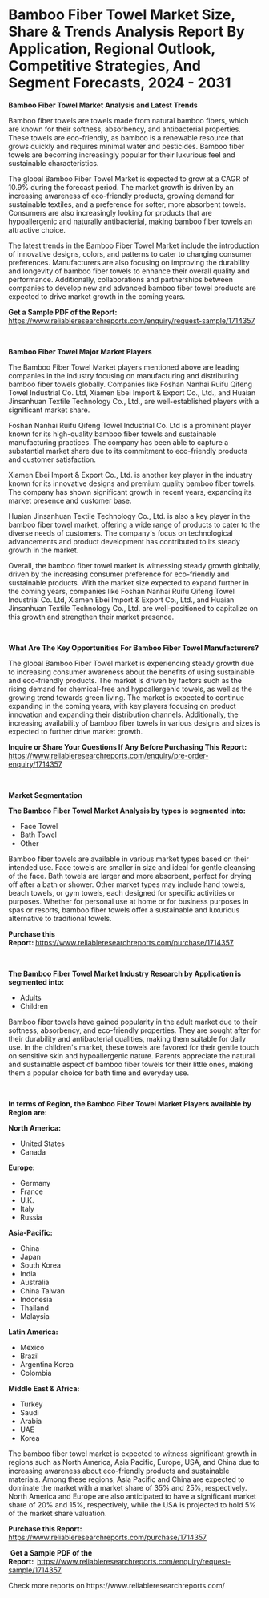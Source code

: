 <p><h1>Bamboo Fiber Towel Market Size, Share & Trends Analysis Report By Application, Regional Outlook, Competitive Strategies, And Segment Forecasts, 2024 - 2031</h1></p><p><strong>Bamboo Fiber Towel Market Analysis and Latest Trends</strong></p>
<p><p>Bamboo fiber towels are towels made from natural bamboo fibers, which are known for their softness, absorbency, and antibacterial properties. These towels are eco-friendly, as bamboo is a renewable resource that grows quickly and requires minimal water and pesticides. Bamboo fiber towels are becoming increasingly popular for their luxurious feel and sustainable characteristics.</p><p>The global Bamboo Fiber Towel Market is expected to grow at a CAGR of 10.9% during the forecast period. The market growth is driven by an increasing awareness of eco-friendly products, growing demand for sustainable textiles, and a preference for softer, more absorbent towels. Consumers are also increasingly looking for products that are hypoallergenic and naturally antibacterial, making bamboo fiber towels an attractive choice.</p><p>The latest trends in the Bamboo Fiber Towel Market include the introduction of innovative designs, colors, and patterns to cater to changing consumer preferences. Manufacturers are also focusing on improving the durability and longevity of bamboo fiber towels to enhance their overall quality and performance. Additionally, collaborations and partnerships between companies to develop new and advanced bamboo fiber towel products are expected to drive market growth in the coming years.</p></p>
<p><strong>Get a Sample PDF of the Report:&nbsp;</strong> <a href="https://www.reliableresearchreports.com/enquiry/request-sample/1714357">https://www.reliableresearchreports.com/enquiry/request-sample/1714357</a></p>
<p>&nbsp;</p>
<p><strong>Bamboo Fiber Towel Major Market Players</strong></p>
<p><p>The Bamboo Fiber Towel Market players mentioned above are leading companies in the industry focusing on manufacturing and distributing bamboo fiber towels globally. Companies like Foshan Nanhai Ruifu Qifeng Towel Industrial Co. Ltd, Xiamen Ebei Import & Export Co., Ltd., and Huaian Jinsanhuan Textile Technology Co., Ltd., are well-established players with a significant market share. </p><p>Foshan Nanhai Ruifu Qifeng Towel Industrial Co. Ltd is a prominent player known for its high-quality bamboo fiber towels and sustainable manufacturing practices. The company has been able to capture a substantial market share due to its commitment to eco-friendly products and customer satisfaction. </p><p>Xiamen Ebei Import & Export Co., Ltd. is another key player in the industry known for its innovative designs and premium quality bamboo fiber towels. The company has shown significant growth in recent years, expanding its market presence and customer base.</p><p>Huaian Jinsanhuan Textile Technology Co., Ltd. is also a key player in the bamboo fiber towel market, offering a wide range of products to cater to the diverse needs of customers. The company's focus on technological advancements and product development has contributed to its steady growth in the market.</p><p>Overall, the bamboo fiber towel market is witnessing steady growth globally, driven by the increasing consumer preference for eco-friendly and sustainable products. With the market size expected to expand further in the coming years, companies like Foshan Nanhai Ruifu Qifeng Towel Industrial Co. Ltd, Xiamen Ebei Import & Export Co., Ltd., and Huaian Jinsanhuan Textile Technology Co., Ltd. are well-positioned to capitalize on this growth and strengthen their market presence.</p></p>
<p>&nbsp;</p>
<p><strong>What Are The Key Opportunities For Bamboo Fiber Towel Manufacturers?</strong></p>
<p><p>The global Bamboo Fiber Towel market is experiencing steady growth due to increasing consumer awareness about the benefits of using sustainable and eco-friendly products. The market is driven by factors such as the rising demand for chemical-free and hypoallergenic towels, as well as the growing trend towards green living. The market is expected to continue expanding in the coming years, with key players focusing on product innovation and expanding their distribution channels. Additionally, the increasing availability of bamboo fiber towels in various designs and sizes is expected to further drive market growth.</p></p>
<p><strong>Inquire or Share Your Questions If Any Before Purchasing This Report:</strong> <a href="https://www.reliableresearchreports.com/enquiry/pre-order-enquiry/1714357">https://www.reliableresearchreports.com/enquiry/pre-order-enquiry/1714357</a></p>
<p>&nbsp;</p>
<p><strong>Market Segmentation</strong></p>
<p><strong>The Bamboo Fiber Towel Market Analysis by types is segmented into:</strong></p>
<p><ul><li>Face Towel</li><li>Bath Towel</li><li>Other</li></ul></p>
<p><p>Bamboo fiber towels are available in various market types based on their intended use. Face towels are smaller in size and ideal for gentle cleansing of the face. Bath towels are larger and more absorbent, perfect for drying off after a bath or shower. Other market types may include hand towels, beach towels, or gym towels, each designed for specific activities or purposes. Whether for personal use at home or for business purposes in spas or resorts, bamboo fiber towels offer a sustainable and luxurious alternative to traditional towels.</p></p>
<p><strong>Purchase this Report:&nbsp;</strong><a href="https://www.reliableresearchreports.com/purchase/1714357">https://www.reliableresearchreports.com/purchase/1714357</a></p>
<p>&nbsp;</p>
<p><strong>The Bamboo Fiber Towel Market Industry Research by Application is segmented into:</strong></p>
<p><ul><li>Adults</li><li>Children</li></ul></p>
<p><p>Bamboo fiber towels have gained popularity in the adult market due to their softness, absorbency, and eco-friendly properties. They are sought after for their durability and antibacterial qualities, making them suitable for daily use. In the children's market, these towels are favored for their gentle touch on sensitive skin and hypoallergenic nature. Parents appreciate the natural and sustainable aspect of bamboo fiber towels for their little ones, making them a popular choice for bath time and everyday use.</p></p>
<p>&nbsp;</p>
<p><strong>In terms of Region, the Bamboo Fiber Towel Market Players available by Region are:</strong></p>
<p>
    <p> <strong> North America: </strong>
        <ul>
            <li>United States</li>
            <li>Canada</li>
        </ul>
        </p> 
    <p> <strong> Europe: </strong>
        <ul>
            <li>Germany</li>
            <li>France</li>
            <li>U.K.</li>
            <li>Italy</li>
            <li>Russia</li>
        </ul>
        </p> 
    <p> <strong> Asia-Pacific: </strong>
        <ul>
            <li>China</li>
            <li>Japan</li>
            <li>South Korea</li>
            <li>India</li>
            <li>Australia</li>
            <li>China Taiwan</li>
            <li>Indonesia</li>
            <li>Thailand</li>
            <li>Malaysia</li>
        </ul>
        </p> 
    <p> <strong> Latin America: </strong>
        <ul>
            <li>Mexico</li>
            <li>Brazil</li>
            <li>Argentina Korea</li>
            <li>Colombia</li>
        </ul>
        </p> 
    <p> <strong> Middle East & Africa: </strong>
        <ul>
            <li>Turkey</li>
            <li>Saudi</li>
            <li>Arabia</li>
            <li>UAE</li>
            <li>Korea</li>
        </ul>
    </p>
    </p>
<p><p>The bamboo fiber towel market is expected to witness significant growth in regions such as North America, Asia Pacific, Europe, USA, and China due to increasing awareness about eco-friendly products and sustainable materials. Among these regions, Asia Pacific and China are expected to dominate the market with a market share of 35% and 25%, respectively. North America and Europe are also anticipated to have a significant market share of 20% and 15%, respectively, while the USA is projected to hold 5% of the market share valuation.</p></p>
<p><strong>Purchase this Report: </strong><a href="https://www.reliableresearchreports.com/purchase/1714357">https://www.reliableresearchreports.com/purchase/1714357</a></p>
<p>&nbsp;<strong>Get a Sample PDF of the Report:&nbsp;&nbsp;</strong><a href="https://www.reliableresearchreports.com/enquiry/request-sample/1714357">https://www.reliableresearchreports.com/enquiry/request-sample/1714357</a></p>
<p><strong></strong></p>
<p>Check more reports on https://www.reliableresearchreports.com/</p>
